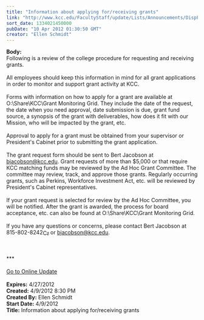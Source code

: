 ```yaml
---
title: "Information about applying for/receiving grants"
link: "http://www.kcc.edu/FacultyStaff/update/Lists/Announcements/DispForm.aspx?ID=665"
sort_date: 1334021450000
pubDate: "10 Apr 2012 01:30:50 GMT"
creator: "Ellen Schmidt"
---
```


<div><b>Body:</b> <div class="ExternalClassD2A7055BD87445279FFACCC8B5162A2E">Following is a review of the college procedure for requesting and receiving grants.</div>
<div class="ExternalClassD2A7055BD87445279FFACCC8B5162A2E"> </div>
<div class="ExternalClassD2A7055BD87445279FFACCC8B5162A2E">All employees should keep this information in mind for all grant applications in order to monitor and support grant activity at KCC. </div>
<div class="ExternalClassD2A7055BD87445279FFACCC8B5162A2E"> </div>
<div class="ExternalClassD2A7055BD87445279FFACCC8B5162A2E">Forms with information on how to apply for a grant are available at O:\Share\KCC\Grant Monitoring Grid. They include the date of the request, the date when you need approval, date submission is due, grant fund source, a synopsis of the grant with deliverables, how does it fit with our Mission, who will be impacted by the grant, etc. </div>
<div class="ExternalClassD2A7055BD87445279FFACCC8B5162A2E"> </div>
<div class="ExternalClassD2A7055BD87445279FFACCC8B5162A2E">Approval to apply for a grant must be obtained from your supervisor or President's Cabinet prior to submitting the grant application. </div>
<div class="ExternalClassD2A7055BD87445279FFACCC8B5162A2E"> </div>
<div class="ExternalClassD2A7055BD87445279FFACCC8B5162A2E">The grant request form should be sent to Bert Jacobson at <a href="mailto:bjacobson@kcc.edu">bjacobson@kcc.edu</a>. Grant requests of more than $5,000 or that require KCC matching funds may be reviewed by the Ad Hoc Grant Committee. The committee may review, track, and approve those grants. Regularly occurring grants, such as Perkins, Workforce Investment Act, etc. will be reviewed by President's Cabinet representatives.</div>
<div class="ExternalClassD2A7055BD87445279FFACCC8B5162A2E"> </div>
<div class="ExternalClassD2A7055BD87445279FFACCC8B5162A2E">If your grant request is selected for review by the Ad Hoc Committee, you will be notified. After the grant is awarded, the process for board acceptance, etc. can also be found at O:\Share\KCC\Grant Monitoring Grid. </div>
<div class="ExternalClassD2A7055BD87445279FFACCC8B5162A2E"> </div>
<div class="ExternalClassD2A7055BD87445279FFACCC8B5162A2E">If you have any questions or concerns, please contact Bert Jacobson at <span style="white-space:nowrap" class="baec5a81-e4d6-4674-97f3-e9220f0136c1">815-802-8242<a style="border-bottom:medium none;position:static !important;border-left:medium none;margin:0px;width:16px;bottom:0px;display:inline;white-space:nowrap;float:none;height:16px;vertical-align:middle;overflow:hidden;border-top:medium none;top:0px;cursor:hand;right:0px;border-right:medium none;left:0px" title="Call: 815-802-8242" href="/FacultyStaff/update/Lists/Announcements/EditForm.aspx?ID=665&amp;Source=/FacultyStaff/update/_layouts/sitemanager.aspx?SmtContext%3DSPList%3a7e45450e-520d-4ad3-81dd-a79ebcc75df4?SPWeb%3a6dd7d01a-f4b3-47f9-8d35-b60692caa2f7%3a%26SmtContextExpanded%3DTrue%26Filter%3D1%26pgsz%3D100%26vrmode%3DFalse%26lvn%3DUnexpired%20Announcements#"><img style="border-bottom:medium none;position:static !important;border-left:medium none;margin:0px;width:16px;bottom:0px;display:inline;white-space:nowrap;float:none;height:16px;vertical-align:middle;overflow:hidden;border-top:medium none;top:0px;cursor:hand;right:0px;border-right:medium none;left:0px" title="Call: 815-802-8242" /></a></span> or <a href="mailto:bjacobson@kcc.edu">bjacobson@kcc.edu</a>. </div>
<div class="ExternalClassD2A7055BD87445279FFACCC8B5162A2E"> </div>
<div class="ExternalClassD2A7055BD87445279FFACCC8B5162A2E"> </div>
<div class="ExternalClassD2A7055BD87445279FFACCC8B5162A2E"> </div>
<div class="ExternalClassD2A7055BD87445279FFACCC8B5162A2E">***</div>
<div class="ExternalClassD2A7055BD87445279FFACCC8B5162A2E"> </div>
<div class="ExternalClassD2A7055BD87445279FFACCC8B5162A2E"><a href="/FacultyStaff/update/Pages/dailyupdate.aspx">Go to Online Update</a></div>
<div class="ExternalClassD2A7055BD87445279FFACCC8B5162A2E"> </div></div>
<div><b>Expires:</b> 4/27/2012</div>
<div><b>Created:</b> 4/9/2012 8:30 PM</div>
<div><b>Created By:</b> Ellen Schmidt</div>
<div><b>Start Date:</b> 4/9/2012</div>
<div><b>Title:</b> Information about applying for/receiving grants</div>
